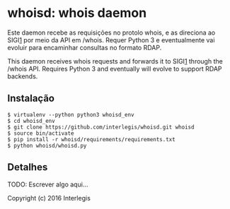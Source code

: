 whoisd: whois daemon
==========================

Este daemon recebe as requisições no protolo whois, e as direciona ao SIGI[1]
por meio da API em /whois. Requer Python 3 e eventualmente vai evoluir para
encaminhar consultas no formato RDAP.

This daemon receives whois requests and forwards it to SIGI[1] through the
/whois API. Requires Python 3 and eventually will evolve to support RDAP
backends.

Instalação
---------------
```
$ virtualenv --python python3 whoisd_env
$ cd whoisd_env
$ git clone https://github.com/interlegis/whoisd.git whoisd
$ source bin/activate
$ pip install -r whoisd/requirements/requirements.txt
$ python whoisd/whoisd.py
```
Detalhes
---------------

TODO: Escrever algo aqui...


[1]:https://github.com/interlegis/sigi

Copyright (c) 2016 Interlegis
